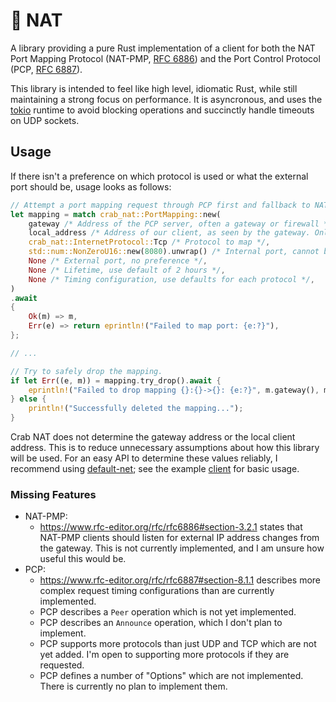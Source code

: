 # 🦀 NAT

A library providing a pure Rust implementation of a client for both the NAT Port Mapping Protocol (NAT-PMP, [RFC 6886](https://www.rfc-editor.org/rfc/rfc6886)) and the Port Control Protocol (PCP, [RFC 6887](https://www.rfc-editor.org/rfc/rfc6887)).

This library is intended to feel like high level, idiomatic Rust, while still maintaining a strong focus on performance. It is asyncronous, and uses the [tokio](https://tokio.rs) runtime to avoid blocking operations and succinctly handle timeouts on UDP sockets.

## Usage
If there isn't a preference on which protocol is used or what the external port should be, usage looks as follows:
```rust
// Attempt a port mapping request through PCP first and fallback to NAT-PMP.
let mapping = match crab_nat::PortMapping::new(
    gateway /* Address of the PCP server, often a gateway or firewall */,
    local_address /* Address of our client, as seen by the gateway. Only used by PCP */,
    crab_nat::InternetProtocol::Tcp /* Protocol to map */,
    std::num::NonZeroU16::new(8080).unwrap() /* Internal port, cannot be zero */,
    None /* External port, no preference */,
    None /* Lifetime, use default of 2 hours */,
    None /* Timing configuration, use defaults for each protocol */,
)
.await
{
    Ok(m) => m,
    Err(e) => return eprintln!("Failed to map port: {e:?}"),
};

// ...

// Try to safely drop the mapping.
if let Err((e, m)) = mapping.try_drop().await {
    eprintln!("Failed to drop mapping {}:{}->{}: {e:?}", m.gateway(), m.external_port(), m.internal_port());
} else {
    println!("Successfully deleted the mapping...");
}
```

Crab NAT does not determine the gateway address or the local client address. This is to reduce unnecessary assumptions about how this library will be used. For an easy API to determine these values reliably, I recommend using [default-net](https://crates.io/crates/default-net); see the example [client](examples/client.rs) for basic usage.

### Missing Features
* NAT-PMP:
  * https://www.rfc-editor.org/rfc/rfc6886#section-3.2.1 states that NAT-PMP clients should listen for external IP address changes from the gateway. This is not currently implemented, and I am unsure how useful this would be.
* PCP:
  * https://www.rfc-editor.org/rfc/rfc6887#section-8.1.1 describes more complex request timing configurations than are currently implemented.
  * PCP describes a `Peer` operation which is not yet implemented.
  * PCP describes an `Announce` operation, which I don't plan to implement.
  * PCP supports more protocols than just UDP and TCP which are not yet added. I'm open to supporting more protocols if they are requested.
  * PCP defines a number of "Options" which are not implemented. There is currently no plan to implement them.